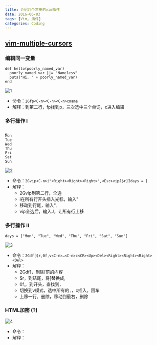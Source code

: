 ```yaml
---
title: 介绍几个常用的vim插件
date: 2016-06-03
tags: [Vim, 插件]
categories: Coding
---
```


## [vim-multiple-cursors](https://github.com/terryma/vim-multiple-cursors#quick-start)

### 编辑同一变量

    def hello(poorly_named_var)
      poorly_named_var ||= "Nameless"
      puts("Hi, " + poorly_named_var)
    end

![1](https://fangr-cc-image.oss-cn-beijing.aliyuncs.com/18-8-16/94527042.jpg)

* 命令：`2Gfp<C-n><C-n><C-n>cname`
* 解释：到第二行，fp找到p，三次<C-n>选中三个单词，c进入编辑

<!-- more -->

### 多行操作 I

    _ 
    Mon
    Tue
    Wed
    Thu
    Fri
    Sat
    Sun

![2](https://fangr-cc-image.oss-cn-beijing.aliyuncs.com/18-8-16/22609853.jpg)

* 命令：`2Gvip<C-n>i"<Right><Right><Right>",<Esc>vipJ$r]Idays = [`
* 解释：
  * 2Gvip到第二行，全选
  * <C-n>i在所有行开头插入光标，输入"
  * 移动到行尾，输入",
  * vip全选后，输入J，让所有行上移

### 多行操作 II

    days = ["Mon", "Tue", "Wed", "Thu", "Fri", "Sat", "Sun"]

![3](https://fangr-cc-image.oss-cn-beijing.aliyuncs.com/18-8-16/64713103.jpg)

* 命令：`2Gdf[$r,0f,v<C-n>…<C-n>c<CR><Up><Del><Right><Right><Right><Del>`
* 解释：
  * 2Gdf[，删除[前的内容
  * $r，到结尾，将[替换成,
  * 0f,，到开头，查找到`,`
  * 切换到v模式，选中所有的`,`，c插入，回车
  * 上移一行，删除，移动到最右，删除

### HTML加密 (?)

![4](https://fangr-cc-image.oss-cn-beijing.aliyuncs.com/18-8-16/73933646.jpg)

* 命令：
* 解释：
